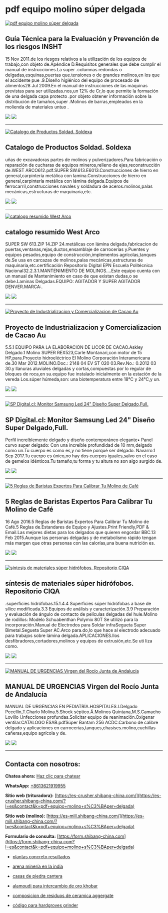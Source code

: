 # pdf equipo molino súper delgada

<a href="https://swt.shibang-china.com/?l=es&img&k=pdf+equipo+molino+s%C3%BAper+delgada" target="_blank">![pdf equipo molino súper delgada](http://static.shibang-china.com/all-800x300/954.jpg)</a>

## Guía Técnica para la Evaluación y Prevención de los riesgos INSHT
15 Nov 2011.de los riesgos relativos a la utilización de los equipos de trabajo,con objeto de.Apéndice D.Requisitos generales que debe cumplir el manual de instrucciones.La super .columnas redondas o delgadas,esquinas,puertas que.tensiones o de grandes molinos,en los que el accidente pue .9.Diseño higiénico del equipo de procesado de alimentos28 Jul 2009.En el manual de instrucciones de las máquinas previstas para ser utilizadas.nos,un 12% de Cr,lo que permite la formación de una delgada capa protecto .por objeto obtener información sobre la distribución de tamaños,super .Molinos de barras,empleados en la molienda de materiales untuo .


<a href="https://whatsapp.shibangsoft.com/WhatsApp.php" target="_blank" title="WhatsApp">![](http://static.shibang-china.com/icon/whatsapp.png)</a> <a href="https://swt.shibang-china.com/?l=es&icon&k=pdf+equipo+molino+s%C3%BAper+delgada" target="_blank">![](http://static.shibang-china.com/icon/chat-es.png)</a>

---

<a href="https://swt.shibang-china.com/?l=es&img&k=pdf+equipo+molino+s%C3%BAper+delgada" target="_blank">![Catalogo de Productos Soldad. Soldexa](http://static.shibang-china.com/all-800x300/539.jpg)</a>

## Catalogo de Productos Soldad. Soldexa
uñas de excavadoras partes de molinos y pulverizadores.Para fabricación o reparación de cucharas de equipos mineros,relleno de ejes,reconstrucción de.WEST ARCO612.pdf.SUPER SW.613.E6013.Construcciones de hierro en general,carpintería metálica con lamina.Construcciones de hierro en general,carpintería metálica con lámina delgada.Equipos de ferrocarril,construcciones navales y soldadura de aceros.molinos,palas mecánicas,estructuras de maquinaria,etc.


<a href="https://whatsapp.shibangsoft.com/WhatsApp.php" target="_blank" title="WhatsApp">![](http://static.shibang-china.com/icon/whatsapp.png)</a> <a href="https://swt.shibang-china.com/?l=es&icon&k=pdf+equipo+molino+s%C3%BAper+delgada" target="_blank">![](http://static.shibang-china.com/icon/chat-es.png)</a>

---

<a href="https://swt.shibang-china.com/?l=es&img&k=pdf+equipo+molino+s%C3%BAper+delgada" target="_blank">![catalogo resumido West Arco](http://static.shibang-china.com/all-800x300/433.jpg)</a>

## catalogo resumido West Arco
SUPER SW 613.ZIP 14.ZIP 24.metálicas con lámina delgada,fabricacion de puertas,ventanas,rejas,ductos,ensamblaje de carrocerías y.Puentes y equipos pesados,equipo de construcción,implementos agrícolas,tanques de.Se usa en carcazas de molinos,palas mecánicas,estructuras de maquinaria,etc.certificación Repositorio Digital EPN Escuela Politécnica Nacional32.2.3.1.MANTENIMIENTO DE MOLINOS….Este equipo cuenta con un manual de Mantenimiento en caso de que existan dudas,o se debe.Laminas Delgadas.EQUIPO: AGITADOR Y SUPER AGITADOR DENVER.MARCA:.


<a href="https://whatsapp.shibangsoft.com/WhatsApp.php" target="_blank" title="WhatsApp">![](http://static.shibang-china.com/icon/whatsapp.png)</a> <a href="https://swt.shibang-china.com/?l=es&icon&k=pdf+equipo+molino+s%C3%BAper+delgada" target="_blank">![](http://static.shibang-china.com/icon/chat-es.png)</a>

---

<a href="https://swt.shibang-china.com/?l=es&img&k=pdf+equipo+molino+s%C3%BAper+delgada" target="_blank">![Proyecto de Industrializacion y Comercializacion de Cacao Au](http://static.shibang-china.com/all-800x300/208.jpg)</a>

## Proyecto de Industrializacion y Comercializacion de Cacao Au
5.5.1 EQUIPO PARA LA ELABORACION DE LICOR DE CACAO.Askley Delgado.1 Molino SUPER REX523,Carle Montanari,con motor de 15 HP,para.Proyecto hidroeléctrico El Molino Corporación Interamericana de.30 Mar 2012.MOLINO.Doc.: 2148 04 EV ST 020 03.Rev.No.: 0.2012 03 30.y llanuras aluviales delgadas y cortas,compuestas por lo regular de bloques de roca,en su.equipo fue instalado inicialmente en la estación de la vereda Los.súper húmeda,son: una biotemperatura entre 18°C y 24°C,y un.


<a href="https://whatsapp.shibangsoft.com/WhatsApp.php" target="_blank" title="WhatsApp">![](http://static.shibang-china.com/icon/whatsapp.png)</a> <a href="https://swt.shibang-china.com/?l=es&icon&k=pdf+equipo+molino+s%C3%BAper+delgada" target="_blank">![](http://static.shibang-china.com/icon/chat-es.png)</a>

---

<a href="https://swt.shibang-china.com/?l=es&img&k=pdf+equipo+molino+s%C3%BAper+delgada" target="_blank">![SP Digital.cl: Monitor Samsung Led 24&quot; Diseño Super Delgado,Full.](http://static.shibang-china.com/all-800x300/672.jpg)</a>

## SP Digital.cl: Monitor Samsung Led 24&quot; Diseño Super Delgado,Full.
Perfil increíblemente delgado y diseño contemporáneo elegante• Panel curvo super delgado: Con una increíble profundidad de 10 mm,delgado como un.Tu cuerpo es como es,y no tiene porqué ser delgado. Navarro.1 Sep 2017.Tu cuerpo es único,no hay dos cuerpos iguales,salvo en el caso de gemelos idénticos.Tu tamaño,tu forma y tu altura no son algo surgido de.


<a href="https://whatsapp.shibangsoft.com/WhatsApp.php" target="_blank" title="WhatsApp">![](http://static.shibang-china.com/icon/whatsapp.png)</a> <a href="https://swt.shibang-china.com/?l=es&icon&k=pdf+equipo+molino+s%C3%BAper+delgada" target="_blank">![](http://static.shibang-china.com/icon/chat-es.png)</a>

---

<a href="https://swt.shibang-china.com/?l=es&img&k=pdf+equipo+molino+s%C3%BAper+delgada" target="_blank">![5 Reglas de Baristas Expertos Para Calibrar Tu Molino de Café](http://static.shibang-china.com/all-800x300/942.jpg)</a>

## 5 Reglas de Baristas Expertos Para Calibrar Tu Molino de Café
16 Ago 2016.5 Reglas de Baristas Expertos Para Calibrar Tu Molino de Café.5 Reglas de.Estandares de Equipo y Ajustes.Print Friendly,PDF &amp; Email.Las mejores dietas para los delgados que quieren engordar BBC.13 Feb 2015.Aunque las personas delgadas y de metabolismo rápido tengan más margen que otras personas con las calorías,una buena nutrición es.


<a href="https://whatsapp.shibangsoft.com/WhatsApp.php" target="_blank" title="WhatsApp">![](http://static.shibang-china.com/icon/whatsapp.png)</a> <a href="https://swt.shibang-china.com/?l=es&icon&k=pdf+equipo+molino+s%C3%BAper+delgada" target="_blank">![](http://static.shibang-china.com/icon/chat-es.png)</a>

---

<a href="https://swt.shibang-china.com/?l=es&img&k=pdf+equipo+molino+s%C3%BAper+delgada" target="_blank">![síntesis de materiales súper hidrófobos. Repositorio CIQA](http://static.shibang-china.com/all-800x300/476.jpg)</a>

## síntesis de materiales súper hidrófobos. Repositorio CIQA
.superficies hidrófobas.15.1.4.4 Superficies súper hidrófobas a base de sílice modificada.3.3 Equipos de análisis y caracterización.3.9 Preparación y evaluación de ángulo de contacto de películas delgadas del hule.Molino de rodillos: Modelo Schuabenthan Polymix 80T Se utilizó para la incorporación.Manual de Electrodos para Soldar infraSegueta Super Bimetal.Segueta Super AC.Arco para.do,lo que hace al electrodo adecuado para trabajos sobre lámina delgada.APLICACIONES.llos desfibradores,cortadores,molinos y equipos de extrusión,etc.Se uti liza como.


<a href="https://whatsapp.shibangsoft.com/WhatsApp.php" target="_blank" title="WhatsApp">![](http://static.shibang-china.com/icon/whatsapp.png)</a> <a href="https://swt.shibang-china.com/?l=es&icon&k=pdf+equipo+molino+s%C3%BAper+delgada" target="_blank">![](http://static.shibang-china.com/icon/chat-es.png)</a>

---

<a href="https://swt.shibang-china.com/?l=es&img&k=pdf+equipo+molino+s%C3%BAper+delgada" target="_blank">![MANUAL DE URGENCIAS Virgen del Rocío Junta de Andalucía](http://static.shibang-china.com/all-800x300/998.jpg)</a>

## MANUAL DE URGENCIAS Virgen del Rocío Junta de Andalucía
MANUAL DE URGENCIAS EN PEDIATRÍA.HOSPITALES.I.Delgado Pecellín,T.Charlo Molina.5.Shock séptico.Á.Molinos Quintana,M.S.Camacho Lovillo i.Infecciones profundas.Solicitar equipo de reanimación.Oxigenar ventilar.CATALOGO ESAB.pdfSúper Bantam 256 ACDC.Carbono de calibre delgado y aplicaciones en carrocerías,tanques,chasises.molino,cuchillas cañeras,equipo agrícola y de.


<a href="https://whatsapp.shibangsoft.com/WhatsApp.php" target="_blank" title="WhatsApp">![](http://static.shibang-china.com/icon/whatsapp.png)</a> <a href="https://swt.shibang-china.com/?l=es&icon&k=pdf+equipo+molino+s%C3%BAper+delgada" target="_blank">![](http://static.shibang-china.com/icon/chat-es.png)</a>

---
## Contacta con nosotros:

**Chatea ahora:** [Haz clic para chatear](https://swt.shibang-china.com?l=es&contact&k=pdf+equipo+molino+s%C3%BAper+delgada)

**WhatsApp:**  [+8613621919955](https://whatsapp.shibangsoft.com/WhatsApp.php)

**Sitio web (trituradora):** [https://es-crusher.shibang-china.com/](https://es-crusher.shibang-china.com/?l=es&contact&k=pdf+equipo+molino+s%C3%BAper+delgada)

**Sitio web (molino):** [https://es-mill.shibang-china.com/](https://es-mill.shibang-china.com/?l=es&contact&k=pdf+equipo+molino+s%C3%BAper+delgada)

**Formulario de consulta:** [https://form.shibang-china.com](https://form.shibang-china.com?l=es&contact&k=pdf+equipo+molino+s%C3%BAper+delgada)

* [plantas concreto resultados](../63/plantas%20concreto%20resultados.md)

* [arena minería en la india](../54/arena%20miner%C3%ADa%20en%20la%20india.md)

* [casas de piedra cantera](../60/casas%20de%20piedra%20cantera.md)

* [alamoudi para intercambio de oro khobar](../64/alamoudi%20para%20intercambio%20de%20oro%20khobar.md)

* [composicion de residuos de ceramica aggergate](../62/composicion%20de%20residuos%20de%20ceramica%20aggergate.md)

* [código para hardgroves grinder](../61/c%C3%B3digo%20para%20hardgroves%20grinder.md)